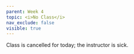 ```yaml
---
parent: Week 4
topic: <i>No Class</i>
nav_exclude: false
visible: true
---
```


Class is cancelled for today; the instructor is sick.
